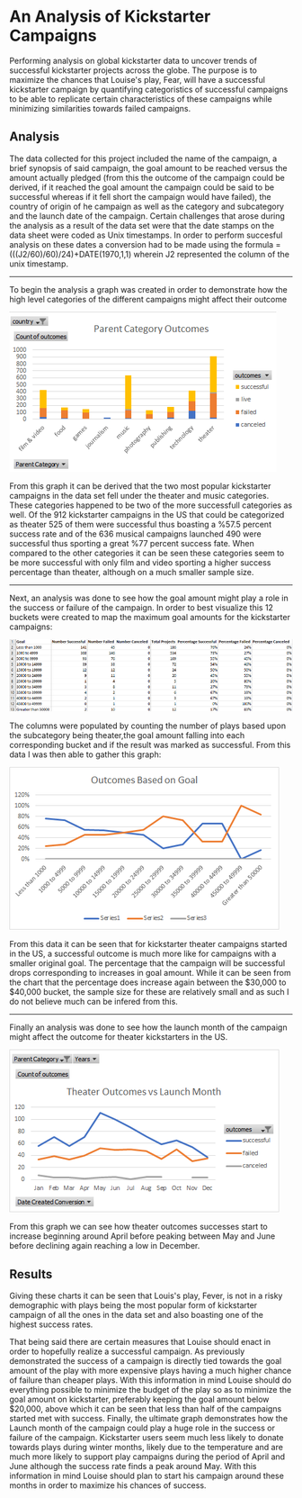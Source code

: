 # An Analysis of Kickstarter Campaigns
Performing analysis on global kickstarter data to uncover trends of successful kickstarter projects across the globe. The purpose is to maximize the chances that Louise's play, Fear, will have a successful kickstarter campaign by quantifying categoristics of successful campaigns to be able to replicate certain characteristics of these campaigns while minimizing similarities towards failed campaigns.

## Analysis
The data collected for this project included the name of the campaign, a brief synopsis of said campaign, the goal amount to be reached versus the amount actually pledged (from this the outcome of the campaign could be derived, if it reached the goal amount the campaign could be said to be successful whereas if it fell short the campaign would have failed), the country of origin of he campaign as well as the category and subcategory and the launch date of the campaign. Certain challenges that arose during the analysis as a result of the data set were that the date stamps on the data sheet were coded as Unix timestamps. In order to perform succesful analysis on these dates a conversion had to be made using the formula =(((J2/60)/60)/24)+DATE(1970,1,1) wherein J2 represented the column of the unix timestamp.

---

To begin the analysis a graph was created in order to demonstrate how the high level categories of the different campaigns might affect their outcome

![](Untitled.png)

From this graph it can be derived that the two most popular kickstarter campaigns in the data set fell under the theater and music categories. These categories happened to be two of the more successfull categories as well. Of the 912 kickstarter campaigns in the US that could be categorized as theater 525 of them were successful thus boasting a %57.5 percent success rate and of the 636 musical campaigns launched 490 were successful thus sporting a great %77 percent success fate. When compared to the other categories it can be seen these categories seem to be more successful with only film and video sporting a higher success percentage than theater, although on a much smaller sample size.

---

Next, an analysis was done to see how the goal amount might play a role in the success or failure of the campaign. In order to best visualize this 12 buckets were created to map the maximum goal amounts for the kickstarter campaigns:

![](outcomes_chart.PNG)

The columns were populated by counting the number of plays based upon the subcategory being theater,the goal amount falling into each corresponding bucket and if the result was marked as successful. From this data I was then able to gather this graph:

![](Outcomes_vs_Goals.png)

From this data it can be seen that for kickstarter theater campaigns started in the US, a successful outcome is much more like for campaigns with a smaller original goal. The percentage that the campaign will be successful drops corresponding to increases in goal amount.  While it can be seen from the chart that the percentage does increase again between the $30,000 to $40,000 bucket, the sample size for these are relatively small and as such I do not believe much can be infered from this.

---

Finally an analysis was done to see how the launch month of the campaign might affect the outcome for theater kickstarters in the US.

![](Theater_Outcomes_vs_Launch.png)

From this graph we can see how theater outcomes successes start to increase beginning around April before peaking between May and June before declining again reaching a low in December.

## Results

Giving these charts it can be seen that Louis's play, Fever, is not in a risky demographic with plays being the most popular form of kickstarter campaign of all the ones in the data set and also boasting one of the highest success rates.

That being said there are certain measures that Louise should enact in order to hopefully realize a successful campaign. As previously demonstrated the success of a campaign is directly tied towards the goal amount of the play with more expensive plays having a much higher chance of failure than cheaper plays. With this information in mind Louise should do everything possible to minimize the budget of the play so as to minimize the goal amount on kickstarter, preferably keeping the goal amount below $20,000, above which it can be seen that less than half of the campaigns started met  with success. Finally, the ultimate graph demonstrates how the Launch month of the campaign could play a huge role in the success or failure of the campaign. Kickstarter users seem much less likely to donate towards plays during winter months, likely due to the temperature and are much more likely to support play campaigns during the period of April and June although the success rate finds a peak around May. With this information in mind Louise should plan to start his campaign around these months in order to maximize his chances of success.





